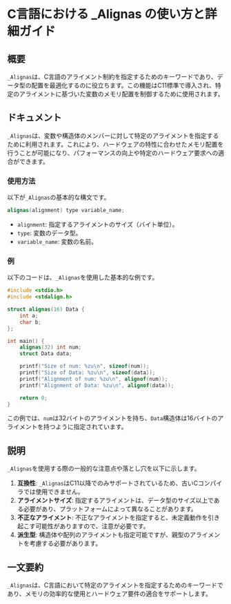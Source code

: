 <!--
Meta Description: # C言語における _Alignas の使い方と詳細ガイド ## 概要 `_Alignas`は、C言語のアライメント制約を指定するためのキーワードであり、データ型の配置を最適化するのに役立ちます。この機能はC11標準で導入され、特定のアライメントに基づいた変数のメモリ配置を制御するために使用されます...
Meta Keywords: _alignas, data, num, alignment, printf
-->

# C言語における _Alignas の使い方と詳細ガイド

## 概要
`_Alignas`は、C言語のアライメント制約を指定するためのキーワードであり、データ型の配置を最適化するのに役立ちます。この機能はC11標準で導入され、特定のアライメントに基づいた変数のメモリ配置を制御するために使用されます。

## ドキュメント
`_Alignas`は、変数や構造体のメンバーに対して特定のアライメントを指定するために利用されます。これにより、ハードウェアの特性に合わせたメモリ配置を行うことが可能になり、パフォーマンスの向上や特定のハードウェア要求への適合ができます。

### 使用方法
以下が`_Alignas`の基本的な構文です。

```c
alignas(alignment) type variable_name;
```

- `alignment`: 指定するアライメントのサイズ（バイト単位）。
- `type`: 変数のデータ型。
- `variable_name`: 変数の名前。

### 例
以下のコードは、`_Alignas`を使用した基本的な例です。

```c
#include <stdio.h>
#include <stdalign.h>

struct alignas(16) Data {
    int a;
    char b;
};

int main() {
    alignas(32) int num;
    struct Data data;

    printf("Size of num: %zu\n", sizeof(num));
    printf("Size of Data: %zu\n", sizeof(data));
    printf("Alignment of num: %zu\n", alignof(num));
    printf("Alignment of Data: %zu\n", alignof(data));

    return 0;
}
```

この例では、`num`は32バイトのアライメントを持ち、`Data`構造体は16バイトのアライメントを持つように指定されています。

## 説明
`_Alignas`を使用する際の一般的な注意点や落とし穴を以下に示します。

1. **互換性**: `_Alignas`はC11以降でのみサポートされているため、古いCコンパイラでは使用できません。
2. **アライメントサイズ**: 指定するアライメントは、データ型のサイズ以上である必要があり、プラットフォームによって異なることがあります。
3. **不正なアライメント**: 不正なアライメントを指定すると、未定義動作を引き起こす可能性がありますので、注意が必要です。
4. **派生型**: 構造体や配列のアライメントも指定可能ですが、親型のアライメントを考慮する必要があります。

## 一文要約
`_Alignas`は、C言語において特定のアライメントを指定するためのキーワードであり、メモリの効率的な使用とハードウェア要件の適合をサポートします。